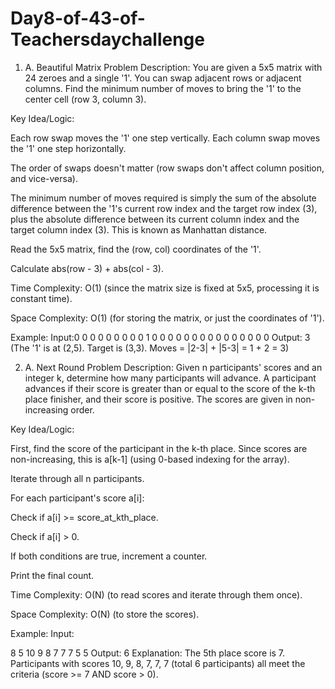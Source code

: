 # Day8-of-43-of-Teachersdaychallenge

1) A. Beautiful Matrix
Problem Description: You are given a 5x5 matrix with 24 zeroes and a single '1'. You can swap adjacent rows or adjacent columns. Find the minimum number of moves to bring the '1' to the center cell (row 3, column 3).

Key Idea/Logic:

Each row swap moves the '1' one step vertically. Each column swap moves the '1' one step horizontally.

The order of swaps doesn't matter (row swaps don't affect column position, and vice-versa).

The minimum number of moves required is simply the sum of the absolute difference between the '1's current row index and the target row index (3), plus the absolute difference between its current column index and the target column index (3). This is known as Manhattan distance.

Read the 5x5 matrix, find the (row, col) coordinates of the '1'.

Calculate abs(row - 3) + abs(col - 3).

Time Complexity: O(1) (since the matrix size is fixed at 5x5, processing it is constant time).

Space Complexity: O(1) (for storing the matrix, or just the coordinates of '1').

Example:
Input:0 0 0 0 0
0 0 0 0 1
0 0 0 0 0
0 0 0 0 0
0 0 0 0 0
Output: 3 (The '1' is at (2,5). Target is (3,3). Moves = |2-3| + |5-3| = 1 + 2 = 3)

2) A. Next Round
Problem Description: Given n participants' scores and an integer k, determine how many participants will advance. A participant advances if their score is greater than or equal to the score of the k-th place finisher, and their score is positive. The scores are given in non-increasing order.

Key Idea/Logic:

First, find the score of the participant in the k-th place. Since scores are non-increasing, this is a[k-1] (using 0-based indexing for the array).

Iterate through all n participants.

For each participant's score a[i]:

Check if a[i] >= score_at_kth_place.

Check if a[i] > 0.

If both conditions are true, increment a counter.

Print the final count.

Time Complexity: O(N) (to read scores and iterate through them once).

Space Complexity: O(N) (to store the scores).


Example:
Input:

8 5
10 9 8 7 7 7 5 5
Output: 6
Explanation: The 5th place score is 7. Participants with scores 10, 9, 8, 7, 7, 7 (total 6 participants) all meet the criteria (score >= 7 AND score > 0).
